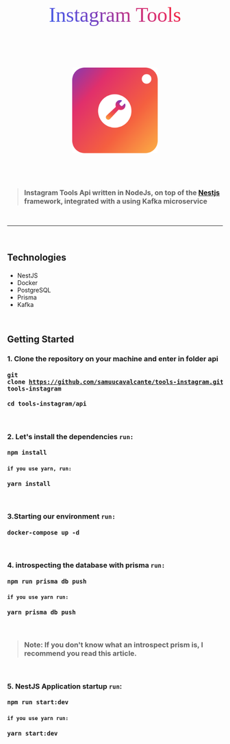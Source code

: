 <div style="display: flex; justify-content: center; align-items: center; flex-direction: column; font-family: JetBrains Mono; font-size: 3rem;">

<p  style="
  background: -webkit-linear-gradient(45deg, #405de6, #5851db, #833ab4, #c13584, #e1306c, #fd1d1d);
  -webkit-background-clip: text;
  -webkit-text-fill-color: transparent;" >Instagram Tools<p>
<img src=".github/assets/insta-tools.png" alt="MarineGEO circle logo" style="height: 200px; width:200px;"/>
</div>

> ### <span style="font-size: 1rem;">Instagram Tools Api written in NodeJs, on top of the [Nestjs](https://nestjs.com/) framework, integrated with a using Kafka microservice</span>

&nbsp;

---

&nbsp;

## <p >Technologies<p>

<ul>
  <li>NestJS</li>  
  <li >Docker</li>
  <li>PostgreSQL</li>
  <li>Prisma</li>
  <li>Kafka</li>
</ul>


&nbsp;


## <p >Getting Started<p>
### 1. Clone the repository on your machine and enter in folder **api**
#### <pre>git clone https://github.com/samuucavalcante/tools-instagram.git tools-instagram</pre>
#### <pre>cd tools-instagram/api</pre>
&nbsp;

### 2. Let's install the dependencies <code>run:</code>
#### <pre>npm install</pre>
#### <code>if you use yarn, run:</code>
#### <pre>yarn install</pre>
&nbsp;

### 3.Starting our environment <code>run:</code>
#### 
#### <pre>docker-compose up -d</pre>
&nbsp;

### 4. introspecting the database with prisma <code>run:</code>
#### <pre>npm run prisma db push</pre>
#### <code>if you use yarn run:</code>
#### <pre>yarn prisma db push</pre>

&nbsp;

> ### **Note:**  If you don't know what an introspect prism is, I recommend you read this article.
&nbsp;

### 5. NestJS Application startup <code>run</code>:
#### <pre>npm run start:dev</pre>
#### <code>if you use yarn run:</code>
#### <pre>yarn start:dev</pre>

